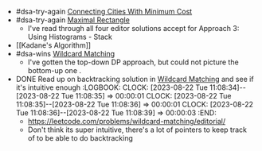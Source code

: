 - #dsa-try-again [Connecting Cities With Minimum Cost](https://leetcode.com/problems/connecting-cities-with-minimum-cost/)
- #dsa-try-again [Maximal Rectangle](https://leetcode.com/problems/maximal-rectangle/)
	- I've read through all four editor solutions accept for Approach 3: Using Histograms - Stack
- [[Kadane's Algorithm]]
- #dsa-wins [Wildcard Matching](https://leetcode.com/problems/wildcard-matching/)
	- I've gotten the top-down DP approach, but could not picture the bottom-up one .
- DONE Read up on backtracking solution in [Wildcard Matching](https://leetcode.com/problems/wildcard-matching/) and see if it's intuitive enough
  :LOGBOOK:
  CLOCK: [2023-08-22 Tue 11:08:34]--[2023-08-22 Tue 11:08:35] =>  00:00:01
  CLOCK: [2023-08-22 Tue 11:08:35]--[2023-08-22 Tue 11:08:36] =>  00:00:01
  CLOCK: [2023-08-22 Tue 11:08:36]--[2023-08-22 Tue 11:08:39] =>  00:00:03
  :END:
	- https://leetcode.com/problems/wildcard-matching/editorial/
	- Don't think its super intuitive, there's a lot of pointers to keep track of to be able to do backtracking